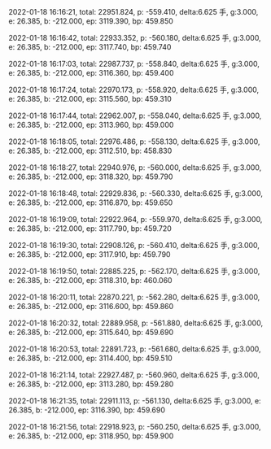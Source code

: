 2022-01-18 16:16:21, total: 22951.824, p: -559.410, delta:6.625 手, g:3.000, e: 26.385, b: -212.000, ep: 3119.390, bp: 459.850

2022-01-18 16:16:42, total: 22933.352, p: -560.180, delta:6.625 手, g:3.000, e: 26.385, b: -212.000, ep: 3117.740, bp: 459.740

2022-01-18 16:17:03, total: 22987.737, p: -558.840, delta:6.625 手, g:3.000, e: 26.385, b: -212.000, ep: 3116.360, bp: 459.400

2022-01-18 16:17:24, total: 22970.173, p: -558.920, delta:6.625 手, g:3.000, e: 26.385, b: -212.000, ep: 3115.560, bp: 459.310

2022-01-18 16:17:44, total: 22962.007, p: -558.040, delta:6.625 手, g:3.000, e: 26.385, b: -212.000, ep: 3113.960, bp: 459.000

2022-01-18 16:18:05, total: 22976.486, p: -558.130, delta:6.625 手, g:3.000, e: 26.385, b: -212.000, ep: 3112.510, bp: 458.830

2022-01-18 16:18:27, total: 22940.976, p: -560.000, delta:6.625 手, g:3.000, e: 26.385, b: -212.000, ep: 3118.320, bp: 459.790

2022-01-18 16:18:48, total: 22929.836, p: -560.330, delta:6.625 手, g:3.000, e: 26.385, b: -212.000, ep: 3116.870, bp: 459.650

2022-01-18 16:19:09, total: 22922.964, p: -559.970, delta:6.625 手, g:3.000, e: 26.385, b: -212.000, ep: 3117.790, bp: 459.720

2022-01-18 16:19:30, total: 22908.126, p: -560.410, delta:6.625 手, g:3.000, e: 26.385, b: -212.000, ep: 3117.910, bp: 459.790

2022-01-18 16:19:50, total: 22885.225, p: -562.170, delta:6.625 手, g:3.000, e: 26.385, b: -212.000, ep: 3118.310, bp: 460.060

2022-01-18 16:20:11, total: 22870.221, p: -562.280, delta:6.625 手, g:3.000, e: 26.385, b: -212.000, ep: 3116.600, bp: 459.860

2022-01-18 16:20:32, total: 22889.958, p: -561.880, delta:6.625 手, g:3.000, e: 26.385, b: -212.000, ep: 3115.640, bp: 459.690

2022-01-18 16:20:53, total: 22891.723, p: -561.680, delta:6.625 手, g:3.000, e: 26.385, b: -212.000, ep: 3114.400, bp: 459.510

2022-01-18 16:21:14, total: 22927.487, p: -560.960, delta:6.625 手, g:3.000, e: 26.385, b: -212.000, ep: 3113.280, bp: 459.280

2022-01-18 16:21:35, total: 22911.113, p: -561.130, delta:6.625 手, g:3.000, e: 26.385, b: -212.000, ep: 3116.390, bp: 459.690

2022-01-18 16:21:56, total: 22918.923, p: -560.250, delta:6.625 手, g:3.000, e: 26.385, b: -212.000, ep: 3118.950, bp: 459.900